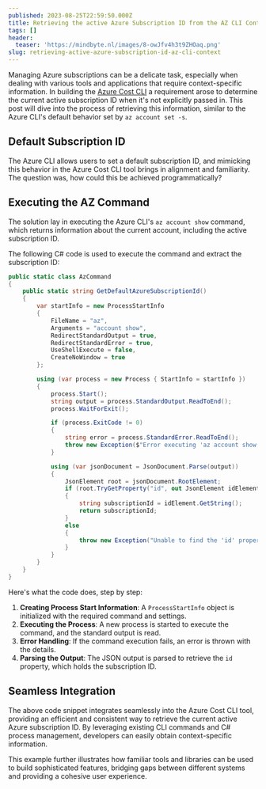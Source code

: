 ```yaml
---
published: 2023-08-25T22:59:50.000Z
title: Retrieving the active Azure Subscription ID from the AZ CLI Context
tags: []
header:
  teaser: 'https://mindbyte.nl/images/8-owJfv4h3t9ZHOaq.png'
slug: retrieving-active-azure-subscription-id-az-cli-context
---
```


Managing Azure subscriptions can be a delicate task, especially when dealing with various tools and applications that require context-specific information. In building the [Azure Cost CLI](https://github.com/mivano/azure-cost-cli) a requirement arose to determine the current active subscription ID when it's not explicitly passed in. This post will dive into the process of retrieving this information, similar to the Azure CLI's default behavior set by `az account set -s`.

## Default Subscription ID

The Azure CLI allows users to set a default subscription ID, and mimicking this behavior in the Azure Cost CLI tool brings in alignment and familiarity. The question was, how could this be achieved programmatically?

## Executing the AZ Command

The solution lay in executing the Azure CLI's `az account show` command, which returns information about the current account, including the active subscription ID.

The following C# code is used to execute the command and extract the subscription ID:

```csharp
public static class AzCommand
{
    public static string GetDefaultAzureSubscriptionId()
    {
        var startInfo = new ProcessStartInfo
        {
            FileName = "az",
            Arguments = "account show",
            RedirectStandardOutput = true,
            RedirectStandardError = true,
            UseShellExecute = false,
            CreateNoWindow = true
        };

        using (var process = new Process { StartInfo = startInfo })
        {
            process.Start();
            string output = process.StandardOutput.ReadToEnd();
            process.WaitForExit();

            if (process.ExitCode != 0)
            {
                string error = process.StandardError.ReadToEnd();
                throw new Exception($"Error executing 'az account show': {error}");
            }

            using (var jsonDocument = JsonDocument.Parse(output))
            {
                JsonElement root = jsonDocument.RootElement;
                if (root.TryGetProperty("id", out JsonElement idElement))
                {
                    string subscriptionId = idElement.GetString();
                    return subscriptionId;
                }
                else
                {
                    throw new Exception("Unable to find the 'id' property in the JSON output.");
                }
            }
        }
    }
}
```

Here's what the code does, step by step:

1. **Creating Process Start Information**: A `ProcessStartInfo` object is initialized with the required command and settings.
2. **Executing the Process**: A new process is started to execute the command, and the standard output is read.
3. **Error Handling**: If the command execution fails, an error is thrown with the details.
4. **Parsing the Output**: The JSON output is parsed to retrieve the `id` property, which holds the subscription ID.

## Seamless Integration

The above code snippet integrates seamlessly into the Azure Cost CLI tool, providing an efficient and consistent way to retrieve the current active Azure subscription ID. By leveraging existing CLI commands and C# process management, developers can easily obtain context-specific information.

This example further illustrates how familiar tools and libraries can be used to build sophisticated features, bridging gaps between different systems and providing a cohesive user experience.
